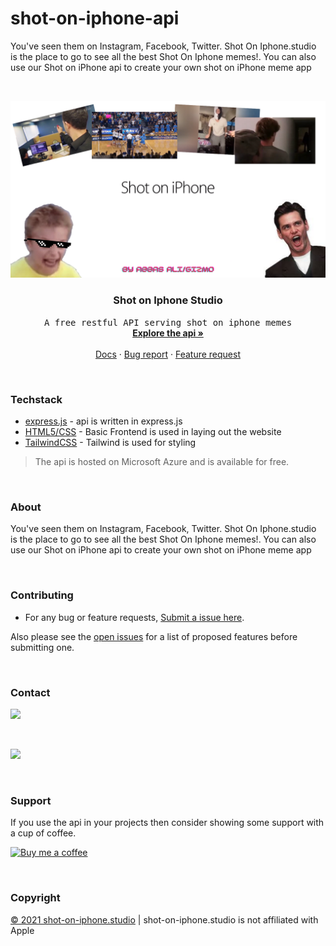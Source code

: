 # shot-on-iphone-api
You've seen them on Instagram, Facebook, Twitter. Shot On Iphone.studio is the place to go to see all the best Shot On Iphone memes!. You can also use our Shot on iPhone api to create your own shot on iPhone meme app



<!-- PROJECT LOGO -->
<br />
<p align="center">
  <a href="https://github.com/gizmo-dev/">
    <img src="https://raw.githubusercontent.com/gizmo-dev/shot-on-iphone-api/master/assets/shotoniphone.png" alt="shot on iphone cover" >
  </a>

  <h3 align="center">Shot on Iphone Studio</h3>

  <p align="center">
    <samp>A free restful API serving shot on iphone memes</samp>
    <br />
    <a href="https://shot-on-iphone.studio/"><strong>Explore the api »</strong></a>
    <br />
    <br />
    <a href="https://shotoniphone.docs.apiary.io/#">Docs</a>
    ·
    <a href="https://github.com/gizmo-dev/shot-on-iphone-api/issues">Bug report</a>
    ·
    <a href="https://github.com/gizmo-dev/shot-on-iphone-api/issues">Feature request</a>
  </p>
</p>

<br/>

### Techstack

* [express.js](https://expressjs.com/) - api is written in express.js
* [HTML5/CSS](https://developer.mozilla.org/en-US/docs/Glossary/HTML5) - Basic Frontend is used in laying out the website
* [TailwindCSS](https://tailwindcss.com/) - Tailwind is used for styling

> The api is hosted on Microsoft Azure and is available for free.

<br/>

### About


You've seen them on Instagram, Facebook, Twitter. Shot On Iphone.studio is the place to go to see all the best Shot On Iphone memes!. You can also use our Shot on iPhone api to create your own shot on iPhone meme app

<br/>

<!-- CONTRIBUTING -->
### Contributing

- For any bug or feature requests, [Submit a issue here](https://github.com/gizmo-dev/shot-on-iphone-api/issues).

Also please see the [open issues](https://github.com/gizmo-dev/shot-on-iphone-api/issues) for a list of proposed features before submitting one.

<br/>

<!--Contact-->
### Contact
<a href="https://twitter.com/gizmo_gg"><img src="https://img.shields.io/badge/Twitter-1DA1F2?style=for-the-badge&logo=twitter&logoColor=white" /></a>


<br/>

<a href="https://discord.gg/jDP2FbvCdk"><img src="https://img.shields.io/badge/Discord-7289DA?style=for-the-badge&logo=discord&logoColor=white" /></a>

<br/>

### Support

If you use the api in your projects then consider showing some support with a cup of coffee.

[buymeacoffee-shield]: https://www.buymeacoffee.com/assets/img/guidelines/download-assets-sm-1.svg
[buymeacoffee]: https://www.buymeacoffee.com/g1zmo
[![Buy me a coffee][buymeacoffee-shield]][buymeacoffee]

<br/>

<!-- LICENSE -->
### Copyright

<a href="https://shot-on-iphone.studio">© 2021 shot-on-iphone.studio</a> | shot-on-iphone.studio is not affiliated with Apple

